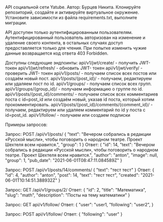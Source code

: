 API социальной сети Yatube. Автор: Бурцев Никита.
Клонируйте репозиторий, создайте и активируйте виртуальное окружение.
Установите зависимости из файла requirements.txt, выполните миграции.

API доступен только аутентифицированным пользователям.
Аутентифицированный пользователь авторизован на изменение и удаление своего контента,
в остальных случаях доступ предоставляется только для чтения.
При попытке изменить чужие данные возвращается код ответа 403 Forbidden.

Доступны следующие эндпоинты:
api/v1/jwt/create/ - получить JWT- токен
api/v1/jwt/refresh/ - обновить JWT- токен
api/v1/jwt/verify/ - проверить JWT- токен
api/v1/posts/ - получаем список всех постов или создаём новый пост.
api/v1/posts/{post_id}/ - получаем, редактируем или удаляем пост по id.
api/v1/groups/ - получаем список всех групп.
api/v1/groups/{group_id}/ - получаем информацию о группе по id.
api/v1/posts/{post_id}/comments/ - получаем список всех комментариев поста с id=post_id или создаём новый, указав id поста, который хотим прокомментировать.
api/v1/posts/{post_id}/comments/{comment_id}/ - получаем, редактируем или удаляем комментарий по id у поста с id=post_id.
api/v1/follow/ - получаем или создаем подписки

Примеры запросов:

Запрос:
POST /api/v1/posts/
{
    "text": "Вечером собрались в редакции «Русской мысли», чтобы поговорить о народном театре. Проект Шехтеля всем нравится.",
    "group": 1
} 
Ответ:
{
    "id": 14,
    "text": "Вечером собрались в редакции «Русской мысли», чтобы поговорить о народном театре. Проект Шехтеля всем нравится.",
    "author": "anton",
    "image": null,
    "group": 1,
    "pub_date": "2021-06-01T08:47:11.084589Z"
}

Запрос:
POST /api/v1/posts/14/comments/
{
    "text": "тест тест"
} 
Ответ:
{
    "id": 4,
    "author": "anton",
    "post": 14,
    "text": "тест тест",
    "created": "2021-06-01T10:14:51.388932Z"
}

Запрос:
GET /api/v1/groups/2/
Ответ:
{
    "id": 2,
    "title": "Математика",
    "slug": "math",
    "description": "Посты на тему математики"
}

Запрос:
GET api/v1/follow/
Ответ:
{
    "user": "user1,
    "following": "user2",
}

Запрос:
POST api/v1/follow/
Ответ:
{
    "following": "user"
}
